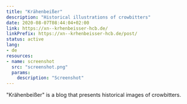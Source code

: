 ```yaml
---
title: "Krähenbeißer"
description: "Historical illustrations of crowbitters"
date: 2020-08-07T08:44:04+02:00
link: https://xn--krhenbeisser-hcb.de/
linkPrefix: https://xn--krhenbeisser-hcb.de/post/
status: active
lang:
- de
resources:
- name: screenshot
  src: "screenshot.png"
  params:
    description: "Screenshot"
---
```

"Krähenbeißer" is a blog that presents historical images of crowbitters.
